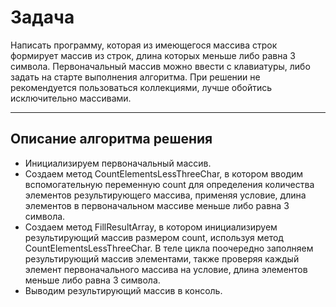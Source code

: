 # Задача

Написать программу, которая из имеющегося массива строк формирует массив из строк, длина которых меньше либо равна 3 символа. Первоначальный массив можно ввести с клавиатуры, либо задать на старте выполнения алгоритма. При решении не рекомендуется пользоваться коллекциями, лучше обойтись исключительно массивами.
***
## Описание алгоритма решения

- Инициализируем первоначальный массив. 
- Создаем метод CountElementsLessThreeChar, в котором вводим вспомогательную переменную count для определения количества элементов результирующего массива, применяя условие, длина элементов в первоначальном массиве меньше либо равна 3 символа.
- Создаем метод FillResultArray, в котором инициализируем результирующий массив размером count, используя метод CountElementsLessThreeChar. В теле цикла поочередно заполняем результирующий массив элементами, также проверяя каждый элемент первоначального массива на условие, длина элементов меньше либо равна 3 символа.
- Выводим результирующий массив в консоль.
